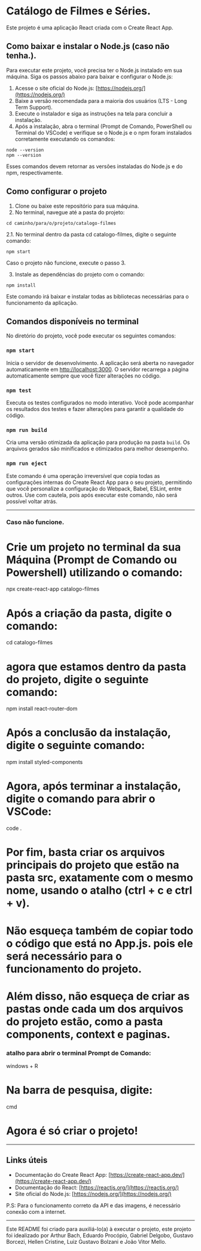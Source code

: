 # Catálogo de Filmes e Séries.

Este projeto é uma aplicação React criada com o Create React App.

## Como baixar e instalar o Node.js (caso não tenha.).

Para executar este projeto, você precisa ter o Node.js instalado em sua máquina. Siga os passos abaixo para baixar e configurar o Node.js:

1. Acesse o site oficial do Node.js: [https://nodejs.org/](https://nodejs.org/)
2. Baixe a versão recomendada para a maioria dos usuários (LTS - Long Term Support).
3. Execute o instalador e siga as instruções na tela para concluir a instalação.
4. Após a instalação, abra o terminal (Prompt de Comando, PowerShell ou Terminal do VSCode) e verifique se o Node.js e o npm foram instalados corretamente executando os comandos:

```
node --version
npm --version

```

Esses comandos devem retornar as versões instaladas do Node.js e do npm, respectivamente.

## Como configurar o projeto

1. Clone ou baixe este repositório para sua máquina.
2. No terminal, navegue até a pasta do projeto:

```
cd caminho/para/o/projeto/catalogo-filmes

```
2.1. No terminal dentro da pasta cd catalogo-filmes, digite o seguinte comando:

```
npm start

```
Caso o projeto não funcione, execute o passo 3.

3. Instale as dependências do projeto com o comando:

```
npm install

```

Este comando irá baixar e instalar todas as bibliotecas necessárias para o funcionamento da aplicação.

## Comandos disponíveis no terminal

No diretório do projeto, você pode executar os seguintes comandos:

### `npm start`

Inicia o servidor de desenvolvimento. A aplicação será aberta no navegador automaticamente em [http://localhost:3000](http://localhost:3000). O servidor recarrega a página automaticamente sempre que você fizer alterações no código.

### `npm test`

Executa os testes configurados no modo interativo. Você pode acompanhar os resultados dos testes e fazer alterações para garantir a qualidade do código.

### `npm run build`

Cria uma versão otimizada da aplicação para produção na pasta `build`. Os arquivos gerados são minificados e otimizados para melhor desempenho.

### `npm run eject`

Este comando é uma operação irreversível que copia todas as configurações internas do Create React App para o seu projeto, permitindo que você personalize a configuração do Webpack, Babel, ESLint, entre outros. Use com cautela, pois após executar este comando, não será possível voltar atrás.

----

### Caso não funcione.

# Crie um projeto no terminal da sua Máquina (Prompt de Comando ou Powershell) utilizando o comando:

npx create-react-app catalogo-filmes

# Após a criação da pasta, digite o comando:

cd catalogo-filmes

# agora que estamos dentro da pasta do projeto, digite o seguinte comando:

npm install react-router-dom

# Após a conclusão da instalação, digite o seguinte comando:

npm install styled-components

# Agora, após terminar a instalação, digite o comando para abrir o VSCode:

code .

# Por fim, basta criar os arquivos principais do projeto que estão na pasta src, exatamente com o mesmo nome, usando o atalho (ctrl + c e ctrl + v). 

# Não esqueça também de copiar todo o código que está no App.js. pois ele será necessário para o funcionamento do projeto.

# Além disso, não esqueça de criar as pastas onde cada um dos arquivos do projeto estão, como a pasta components, context e paginas.

### atalho para abrir o terminal Prompt de Comando:

windows + R

# Na barra de pesquisa, digite:

cmd

# Agora é só criar o projeto!

----

## Links úteis

- Documentação do Create React App: [https://create-react-app.dev/](https://create-react-app.dev/)
- Documentação do React: [https://reactjs.org/](https://reactjs.org/)
- Site oficial do Node.js: [https://nodejs.org/](https://nodejs.org/)

P.S: Para o funcionamento correto da API e das imagens, é necessário conexão com a internet.

---

Este README foi criado para auxiliá-lo(a) à executar o projeto, este projeto foi idealizado por Arthur Bach, Eduardo Procópio, Gabriel Delgobo, Gustavo Borcezi, Hellen Cristine, Luiz Gustavo Bolzani e João Vitor Mello.

